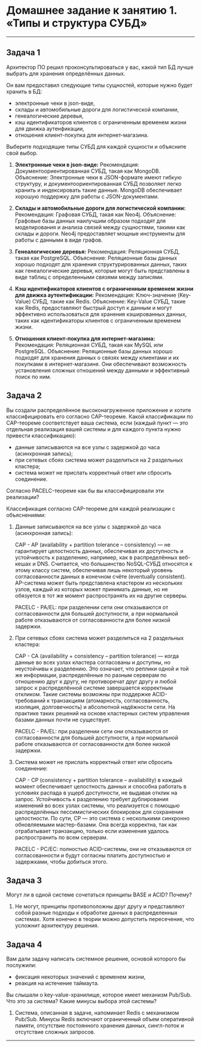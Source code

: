 # Домашнее задание к занятию 1. «Типы и структура СУБД»---## Задача 1Архитектор ПО решил проконсультироваться у вас, какой тип БД лучше выбрать для хранения определённых данных.Он вам предоставил следующие типы сущностей, которые нужно будет хранить в БД:- электронные чеки в json-виде,- склады и автомобильные дороги для логистической компании,- генеалогические деревья,- кэш идентификаторов клиентов с ограниченным временем жизни для движка аутенфикации,- отношения клиент-покупка для интернет-магазина.Выберите подходящие типы СУБД для каждой сущности и объясните свой выбор.1. **Электронные чеки в json-виде:**   Рекомендация: Документоориентированная СУБД, такая как MongoDB.   Объяснение: Электронные чеки в JSON-формате имеют гибкую структуру, и документоориентированная СУБД позволяет легко хранить и индексировать такие данные. MongoDB обеспечивает хорошую поддержку для работы с JSON-документами.2. **Склады и автомобильные дороги для логистической компании:**   Рекомендация: Графовая СУБД, такая как Neo4j.   Объяснение: Графовые базы данных наилучшим образом подходят для моделирования и анализа связей между сущностями, такими как склады и дороги. Neo4j предоставляет мощные инструменты для работы с данными в виде графов.3. **Генеалогические деревья:**   Рекомендация: Реляционная СУБД, такая как PostgreSQL.   Объяснение: Реляционные базы данных хорошо подходят для хранения структурированных данных, таких как генеалогические деревья, которые могут быть представлены в виде таблиц с определенными связями между записями.4. **Кэш идентификаторов клиентов с ограниченным временем жизни для движка аутентификации:**   Рекомендация: Ключ-значение (Key-Value) СУБД, такие как Redis.   Объяснение: Key-Value СУБД, такие как Redis, предоставляют быстрый доступ к данным и могут эффективно использоваться для хранения кэшированных данных, таких как идентификаторы клиентов с ограниченным временем жизни.5. **Отношения клиент-покупка для интернет-магазина:**   Рекомендация: Реляционная СУБД, такая как MySQL или PostgreSQL.   Объяснение: Реляционные базы данных хорошо подходят для хранения данных о связях между клиентами и их покупками в интернет-магазине. Они обеспечивают возможность установления сложных отношений между данными и эффективный поиск по ним.## Задача 2Вы создали распределённое высоконагруженное приложение и хотите классифицировать его согласно CAP-теореме. Какой классификации по CAP-теореме соответствует ваша система, если (каждый пункт — это отдельная реализация вашей системы и для каждого пункта нужно привести классификацию):- данные записываются на все узлы с задержкой до часа (асинхронная запись);- при сетевых сбоях система может разделиться на 2 раздельных кластера;- система может не прислать корректный ответ или сбросить соединение.Согласно PACELC-теореме как бы вы классифицировали эти реализации?Классификация согласно CAP-теореме для каждой реализации с объяснениями:1. Данные записываются на все узлы с задержкой до часа (асинхронная запись):	CAP - AP (availability + partition tolerance – consistency) — не гарантирует целостность данных, обеспечивая их доступность и устойчивость к разделению, например, как в распределённых веб-кешах и DNS.	Считается, что большинство NoSQL-СУБД относятся к этому классу систем, обеспечивая лишь некоторый уровень согласованности данных в конечном счёте (eventually consistent).	AP-система может быть представлена кластером из нескольких узлов, каждый из которых может принимать данные, но не обязуется в тот же момент распространять их на другие серверы.		PACELC - PA/EL: при разделении сети они отказываются от согласованности для большей доступности, а при нормальной работе отказываются от согласованности для более низкой задержки.    2. При сетевых сбоях система может разделиться на 2 раздельных кластера:	CAP - CA (availability + consistency – partition tolerance) — когда данные во всех узлах кластера согласованы и доступны, но неустойчивы к разделению.	Это означает, что реплики одной и той же информации, распределённые по разным серверам по отношению друг к другу, не противоречат друг другу и любой запрос к распределённой системе завершается корректным откликом.	Такие системы возможны при поддержке ACID-требований к транзакциям (атомарность, согласованность, изоляция, долговечность) и абсолютной надёжности сети. На практике таких решений на основе кластерных систем управления базами данных почти не существует.		PACELC - PA/EL: при разделении сети они отказываются от согласованности для большей доступности, а при нормальной работе отказываются от согласованности для более низкой задержки.3. Система может не прислать корректный ответ или сбросить соединение:	CAP - CP (consistency + partition tolerance – availability) в каждый момент обеспечивает целостность данных и способна работать в условиях распада в ущерб доступности, не выдавая отклик на запрос.	Устойчивость к разделению требует дублирования изменений во всех узлах системы, что реализуется с помощью распределённых пессимистических блокировок для сохранения целостности.	По сути, CP — это система с несколькими синхронно обновляемыми мастер-базами. Она всегда корректна, так как отрабатывает транзакцию, только если изменения удалось распространить по всем серверам.		PACELC - PC/EC: полностью ACID-системы, они не отказываются от согласованности и будут согласны платить доступностью и задержками, чтобы добиться этого.   ## Задача 3Могут ли в одной системе сочетаться принципы BASE и ACID? Почему?1. Не могут, принципы противоположны друг другу и представляют собой разные подходы к обработке данных в распределенных системах. Хотя конечно в теории можно допустить пересечение, что усложнит архитектуру решения.## Задача 4Вам дали задачу написать системное решение, основой которого бы послужили:- фиксация некоторых значений с временем жизни,- реакция на истечение таймаута.Вы слышали о key-value-хранилище, которое имеет механизм Pub/Sub. Что это за система? Какие минусы выбора этой системы?1. Система, описанная в задаче, напоминает Redis с механизмом Pub/Sub. Минусы Redis включают ограниченный объем оперативной памяти, отсутствие постоянного хранения данных, сингл-поток и отсутствие сложных запросов.---